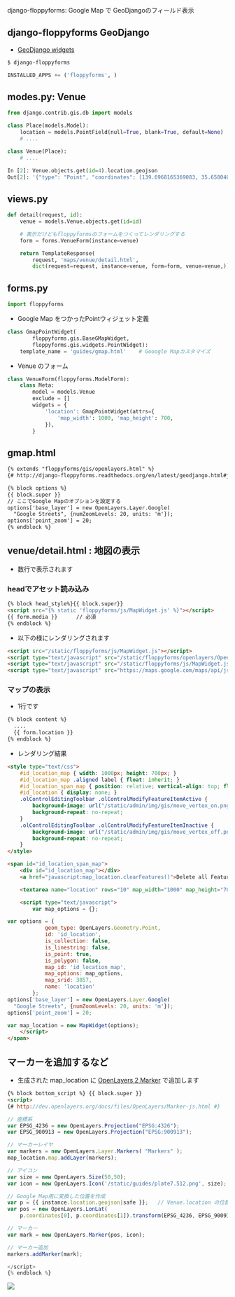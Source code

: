 django-floppyforms: Google Map で GeoDjangoのフィールド表示

## django-floppyforms GeoDjango

- [GeoDjango widgets](http://django-floppyforms.readthedocs.org/en/latest/geodjango.html)

~~~bash
$ django-floppyforms
~~~

~~~py
INSTALLED_APPS += ('floppyforms', )
~~~

## modes.py: Venue

~~~py
from django.contrib.gis.db import models
~~~

~~~py
class Place(models.Model):
    location = models.PointField(null=True, blank=True, default=None)
    # ....

class Venue(Place):
    # ....
~~~

~~~py
In [2]: Venue.objects.get(id=4).location.geojson
Out[2]: '{"type": "Point", "coordinates": [139.6968165369083, 35.65804003941925]}'
~~~

## views.py

~~~py
def detail(request, id):
    venue = models.Venue.objects.get(id=id)

    # 表示だけどもfloppyformsのフォームをつくってレンダリングする
    form = forms.VenueForm(instance=venue)

    return TemplateResponse(
        request, 'maps/venue/detail.html',
        dict(request=request, instance=venue, form=form, venue=venue,))
~~~    

## forms.py

~~~py
import floppyforms
~~~

- Google Map をつかったPointウィジェット定義

~~~py
class GmapPointWidget(
        floppyforms.gis.BaseGMapWidget,
        floppyforms.gis.widgets.PointWidget):
    template_name = 'guides/gmap.html'    # Gooogle Mapカスタマイズ
~~~

- Venue のフォーム

~~~py
class VenueForm(floppyforms.ModelForm):
    class Meta:
        model = models.Venue
        exclude = []
        widgets = {
            'location': GmapPointWidget(attrs={
                'map_width': 1000, 'map_height': 700,
            }),
        }
~~~~        

## gmap.html

~~~html
{% extends "floppyforms/gis/openlayers.html" %}
{# http://django-floppyforms.readthedocs.org/en/latest/geodjango.html#javascript-library #}

{% block options %}
{{ block.super }}
// ここでGoogle Mapのオプションを設定する
options['base_layer'] = new OpenLayers.Layer.Google(
  "Google Streets", {numZoomLevels: 20, units: 'm'});
options['point_zoom'] = 20;
{% endblock %}
~~~

## venue/detail.html : 地図の表示

- 数行で表示されます

### headでアセット読み込み

~~~html
{% block head_style%}{{ block.super}}
<script src="{% static 'floppyforms/js/MapWidget.js' %}"></script>
{{ form.media }}      // 必須
{% endblock %}
~~~

- 以下の様にレンダリングされます

~~~html
<script src="/static/floppyforms/js/MapWidget.js"></script>
<script type="text/javascript" src="/static/floppyforms/openlayers/OpenLayers.js"></script>
<script type="text/javascript" src="/static/floppyforms/js/MapWidget.js"></script>
<script type="text/javascript" src="https://maps.google.com/maps/api/js?v=3&amp;sensor=false"></script>
~~~

### マップの表示

- 1行です

~~~html
{% block content %}
  ....
  {{ form.location }}
{% endblock %}
~~~

- レンダリング結果

~~~html
<style type="text/css">
	#id_location_map { width: 1000px; height: 700px; }
	#id_location_map .aligned label { float: inherit; }
	#id_location_span_map { position: relative; vertical-align: top; float: left; }
	#id_location { display: none; }
	.olControlEditingToolbar .olControlModifyFeatureItemActive {
		background-image: url("/static/admin/img/gis/move_vertex_on.png");
		background-repeat: no-repeat;
	}
	.olControlEditingToolbar .olControlModifyFeatureItemInactive {
		background-image: url("/static/admin/img/gis/move_vertex_off.png");
		background-repeat: no-repeat;
	}
</style>

<span id="id_location_span_map">
	<div id="id_location_map"></div>
	<a href="javascript:map_location.clearFeatures()">Delete all Features</a>

	<textarea name="location" rows="10" map_width="1000" map_height="700" cols="40" geom_type="POINT" id="id_location">POINT (15550978.4823299963027 4253669.654012895189226)</textarea>

	<script type="text/javascript">
		var map_options = {};

var options = {
			geom_type: OpenLayers.Geometry.Point,
			id: 'id_location',
			is_collection: false,
			is_linestring: false,
			is_point: true,
			is_polygon: false,
			map_id: 'id_location_map',
			map_options: map_options,
			map_srid: 3857,
			name: 'location'
		};
options['base_layer'] = new OpenLayers.Layer.Google(
  "Google Streets", {numZoomLevels: 20, units: 'm'});
options['point_zoom'] = 20;

var map_location = new MapWidget(options);
	</script>
</span>
~~~

## マーカーを追加するなど

- 生成された map_location に [OpenLayers 2 Marker](http://dev.openlayers.org/docs/files/OpenLayers/Marker-js.html) で追加します

~~~html
{% block bottom_script %} {{ block.super }}
<script>
{# http://dev.openlayers.org/docs/files/OpenLayers/Marker-js.html #}

// 座標系
var EPSG_4236 = new OpenLayers.Projection("EPSG:4326");
var EPSG_900913 = new OpenLayers.Projection("EPSG:900913");

// マーカーレイヤ
var markers = new OpenLayers.Layer.Markers( "Markers" );
map_location.map.addLayer(markers);

// アイコン
var size = new OpenLayers.Size(50,50);
var icon = new OpenLayers.Icon('/static/guides/plate7.512.png', size);

// Google Map用に変換した位置を作成
var p = {{ instance.location.geojson|safe }};   // Venue.location の位置
var pos = new OpenLayers.LonLat(
    p.coordinates[0], p.coordinates[1]).transform(EPSG_4236, EPSG_900913);

// マーカー
var mark = new OpenLayers.Marker(pos, icon);

// マーカー追加
markers.addMarker(mark);

</script>
{% endblock %}
~~~

![](https://raw.githubusercontent.com/hdknr/scriptogr.am/fcb11148fc517fdcb042efd8698e1c4a4b05a91b/django/geodjango/django-floppyforms.marker.png)
